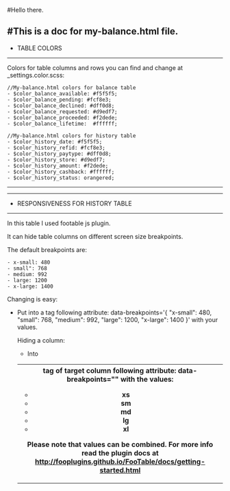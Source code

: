 #Hello there.

#This is a doc for my-balance.html file.
---------------------
- TABLE COLORS
---------------------
Colors for table columns and rows you can find and change at _settings.color.scss:

    //My-balance.html colors for balance table
    - $color_balance_available: #f5f5f5;
    - $color_balance_pending: #fcf8e3;
    - $color_balance_declined: #dff0d8;
    - $color_balance_requested: #d9edf7;
    - $color_balance_proceeded: #f2dede;
    - $color_balance_lifetime:  #ffffff;

    //My-balance.html colors for history table
    - $color_history_date: #f5f5f5;
    - $color_history_refid: #fcf8e3;
    - $color_history_paytype: #dff0d8;
    - $color_history_store: #d9edf7;
    - $color_history_amount: #f2dede;
    - $color_history_cashback: #ffffff;
    - $color_history_status: orangered;

------------------------------------------------------------------------------------------


---------------------
- RESPONSIVENESS FOR HISTORY TABLE 
---------------------
In this table I used footable js plugin.

It can hide table columns on different screen size breakpoints.

The default breakpoints are:

    - x-small: 480
    - small": 768
	- medium: 992
	- large: 1200
	- x-large: 1400

Changing is easy: 

 - Put into a <table> tag following attribute:
 data-breakpoints='{ "x-small": 480, "small": 768, "medium": 992, "large": 1200, "x-large": 1400 }'
with your values.

Hiding a column:

- Into <th> tag of target column following attribute:
data-breakpoints="" with the values:
    - xs
    - sm
    - md
    - lg
    - xl

Please note that values can be combined. 
For more info read the plugin docs at http://fooplugins.github.io/FooTable/docs/getting-started.html 